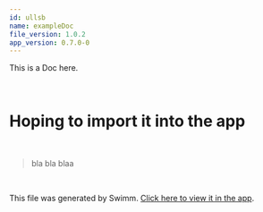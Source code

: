 ```yaml
---
id: ullsb
name: exampleDoc
file_version: 1.0.2
app_version: 0.7.0-0
---
```


This is a Doc here. 

<br/>

# Hoping to import it into the app

<br/>

> bla bla blaa

<br/>

This file was generated by Swimm. [Click here to view it in the app](http://localhost:5000/repos/Z2l0aHViJTNBJTNBc3Rva2Utd2VhdGhlciUzQSUzQUFkZGllQ29oZW4=/docs/ullsb).